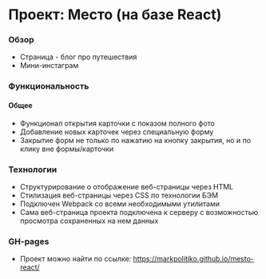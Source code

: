 # Проект: Место (на базе React)

### Обзор

* Страница - блог про путешествия
* Мини-инстаграм


### Функциональность

#### Общее

* Функционал открытия карточки с показом полного фото
* Добавление новых карточек через специальную форму
* Закрытие форм не только по нажатию на кнопку закрытия, но и по клику вне формы/карточки

### Teхнологии

* Структурирование о отображение веб-страницы через HTML
* Стилизация веб-страницы через CSS по технологии БЭМ
* Подключен Webpack со всеми необходимыми утилитами
* Сама веб-страница проекта подключена к серверу с возможностью просмотра сохраненных на нем данных

### GH-pages

* Проект можно найти по ссылке: https://markpolitiko.github.io/mesto-react/
